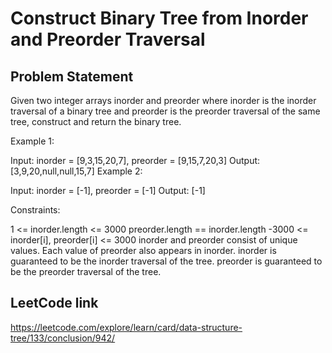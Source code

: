 # Construct Binary Tree from Inorder and Preorder Traversal

## Problem Statement

Given two integer arrays inorder and preorder where inorder is the inorder traversal of a binary tree and preorder is the preorder traversal of the same tree, construct and return the binary tree.



Example 1:


Input: inorder = [9,3,15,20,7], preorder = [9,15,7,20,3]
Output: [3,9,20,null,null,15,7]
Example 2:

Input: inorder = [-1], preorder = [-1]
Output: [-1]


Constraints:

1 <= inorder.length <= 3000
preorder.length == inorder.length
-3000 <= inorder[i], preorder[i] <= 3000
inorder and preorder consist of unique values.
Each value of preorder also appears in inorder.
inorder is guaranteed to be the inorder traversal of the tree.
preorder is guaranteed to be the preorder traversal of the tree.

## LeetCode link
https://leetcode.com/explore/learn/card/data-structure-tree/133/conclusion/942/
